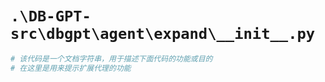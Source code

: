 # `.\DB-GPT-src\dbgpt\agent\expand\__init__.py`

```py
# 该代码是一个文档字符串，用于描述下面代码的功能或目的
# 在这里是用来提示扩展代理的功能
```
